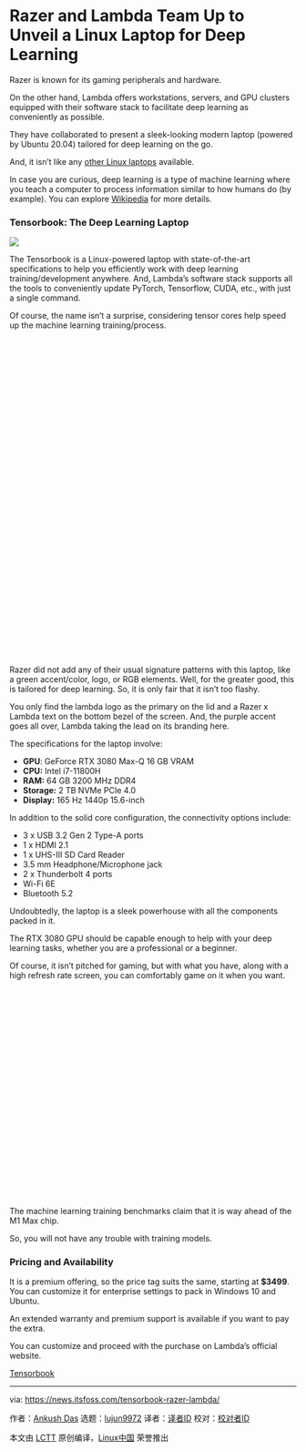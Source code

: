 [#]: subject: "Razer and Lambda Team Up to Unveil a Linux Laptop for Deep Learning"
[#]: via: "https://news.itsfoss.com/tensorbook-razer-lambda/"
[#]: author: "Ankush Das https://news.itsfoss.com/author/ankush/"
[#]: collector: "lujun9972"
[#]: translator: " "
[#]: reviewer: " "
[#]: publisher: " "
[#]: url: " "

Razer and Lambda Team Up to Unveil a Linux Laptop for Deep Learning
======

Razer is known for its gaming peripherals and hardware.

On the other hand, Lambda offers workstations, servers, and GPU clusters equipped with their software stack to facilitate deep learning as conveniently as possible.

They have collaborated to present a sleek-looking modern laptop (powered by Ubuntu 20.04) tailored for deep learning on the go.

And, it isn’t like any [other Linux laptops][1] available.

In case you are curious, deep learning is a type of machine learning where you teach a computer to process information similar to how humans do (by example). You can explore [Wikipedia][2] for more details.

### Tensorbook: The Deep Learning Laptop

![][3]

The Tensorbook is a Linux-powered laptop with state-of-the-art specifications to help you efficiently work with deep learning training/development anywhere. And, Lambda’s software stack supports all the tools to conveniently update PyTorch, Tensorflow, CUDA, etc., with just a single command.

Of course, the name isn’t a surprise, considering tensor cores help speed up the machine learning training/process.

![][4]

Razer did not add any of their usual signature patterns with this laptop, like a green accent/color, logo, or RGB elements. Well, for the greater good, this is tailored for deep learning. So, it is only fair that it isn’t too flashy.

You only find the lambda logo as the primary on the lid and a Razer x Lambda text on the bottom bezel of the screen. And, the purple accent goes all over, Lambda taking the lead on its branding here.

The specifications for the laptop involve:

  * **GPU**: GeForce RTX 3080 Max-Q 16 GB VRAM
  * **CPU:** Intel i7-11800H
  * **RAM:** 64 GB 3200 MHz DDR4
  * **Storage:** 2 TB NVMe PCIe 4.0
  * **Display:** 165 Hz 1440p 15.6-inch



In addition to the solid core configuration, the connectivity options include:

  * 3 x USB 3.2 Gen 2 Type-A ports
  * 1 x HDMI 2.1
  * 1 x UHS-III SD Card Reader
  * 3.5 mm Headphone/Microphone jack
  * 2 x Thunderbolt 4 ports
  * Wi-Fi 6E
  * Bluetooth 5.2



Undoubtedly, the laptop is a sleek powerhouse with all the components packed in it.

The RTX 3080 GPU should be capable enough to help with your deep learning tasks, whether you are a professional or a beginner.

Of course, it isn’t pitched for gaming, but with what you have, along with a high refresh rate screen, you can comfortably game on it when you want.

![][5]

The machine learning training benchmarks claim that it is way ahead of the M1 Max chip.

So, you will not have any trouble with training models.

### Pricing and Availability

It is a premium offering, so the price tag suits the same, starting at **$3499**. You can customize it for enterprise settings to pack in Windows 10 and Ubuntu.

An extended warranty and premium support is available if you want to pay the extra.

You can customize and proceed with the purchase on Lambda’s official website.

[Tensorbook][6]

--------------------------------------------------------------------------------

via: https://news.itsfoss.com/tensorbook-razer-lambda/

作者：[Ankush Das][a]
选题：[lujun9972][b]
译者：[译者ID](https://github.com/译者ID)
校对：[校对者ID](https://github.com/校对者ID)

本文由 [LCTT](https://github.com/LCTT/TranslateProject) 原创编译，[Linux中国](https://linux.cn/) 荣誉推出

[a]: https://news.itsfoss.com/author/ankush/
[b]: https://github.com/lujun9972
[1]: https://itsfoss.com/get-linux-laptops/
[2]: https://en.wikipedia.org/wiki/Deep_learning
[3]: https://i.ytimg.com/vi/wMh6Dhq7P_Q/hqdefault.jpg
[4]: data:image/svg+xml;base64,PHN2ZyBoZWlnaHQ9IjgwMCIgd2lkdGg9IjcyMCIgeG1sbnM9Imh0dHA6Ly93d3cudzMub3JnLzIwMDAvc3ZnIiB2ZXJzaW9uPSIxLjEiLz4=
[5]: data:image/svg+xml;base64,PHN2ZyBoZWlnaHQ9IjYwMCIgd2lkdGg9IjgyMCIgeG1sbnM9Imh0dHA6Ly93d3cudzMub3JnLzIwMDAvc3ZnIiB2ZXJzaW9uPSIxLjEiLz4=
[6]: https://lambdalabs.com/deep-learning/laptops/tensorbook
